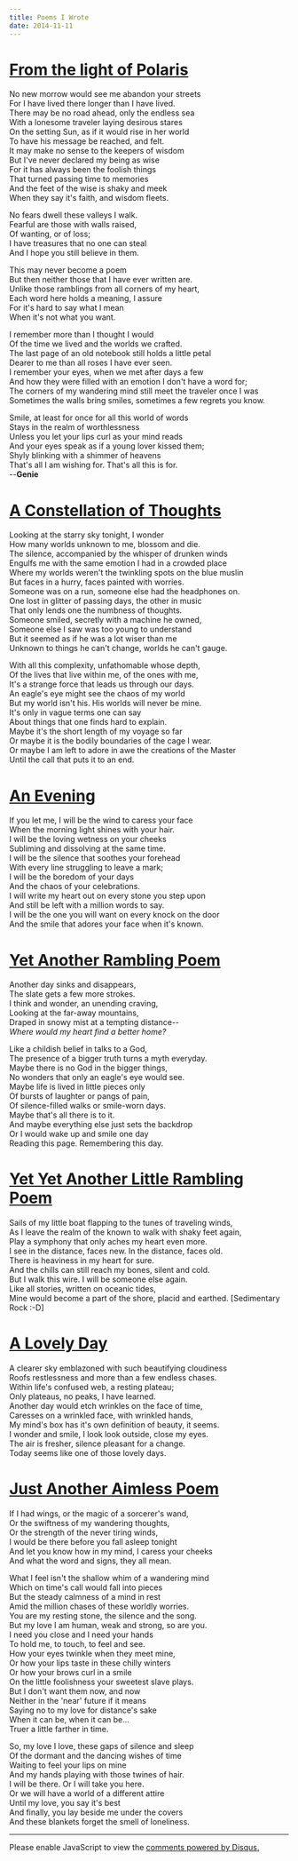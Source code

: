 ```yaml
---
title: Poems I Wrote
date: 2014-11-11
---
```


<a name='poem'> </a>

[From the light of Polaris](#poem)
==================================

No new morrow would see me abandon your streets  
For I have lived there longer than I have lived.  
There may be no road ahead, only the endless sea  
With a lonesome traveler laying desirous stares  
On the setting Sun, as if it would rise in her world  
To have his message be reached, and felt.  
It may make no sense to the keepers of wisdom  
But I've never declared my being as wise  
For it has always been the foolish things  
That turned passing time to memories  
And the feet of the wise is shaky and meek  
When they say it's faith, and wisdom fleets.  

No fears dwell these valleys I walk.  
Fearful are those with walls raised,  
Of wanting, or of loss;  
I have treasures that no one can steal  
And I hope you still believe in them.  

This may never become a poem  
But then neither those that I have ever written are.  
Unlike those ramblings from all corners of my heart,  
Each word here holds a meaning, I assure  
For it's hard to say what I mean  
When it's not what you want.  

I remember more than I thought I would  
Of the time we lived and the worlds we crafted.  
The last page of an old notebook still holds a little petal  
Dearer to me than all roses I have ever seen.  
I remember your eyes, when we met after days a few  
And how they were filled with an emotion I don't have a word for;  
The corners of my wandering mind still meet the traveler once I was  
Sometimes the walls bring smiles, sometimes a few regrets you know.  

Smile, at least for once for all this world of words  
Stays in the realm of worthlessness  
Unless you let your lips curl as your mind reads  
And your eyes speak as if a young lover kissed them;  
Shyly blinking with a shimmer of heavens  
That's all I am wishing for. That's all this is for.  
                                                    --__Genie__

<a name='poem1'> </a>

[A Constellation of Thoughts](#poem1)
=================================================

Looking at the starry sky tonight, I wonder  
How many worlds unknown to me, blossom and die.  
The silence, accompanied by the whisper of drunken winds  
Engulfs me with the same emotion I had in a crowded place  
Where my worlds weren't the twinkling spots on the blue muslin  
But faces in a hurry, faces painted with worries.  
Someone was on a run, someone else had the headphones on.  
One lost in glitter of passing days, the other in music  
That only lends one the numbness of thoughts.  
Someone smiled, secretly with a machine he owned,  
Someone else I saw was too young to understand  
But it seemed as if he was a lot wiser than me  
Unknown to things he can't change, worlds he can't gauge.  

With all this complexity, unfathomable whose depth,  
Of the lives that live within me, of the ones with me,  
It's a strange force that leads us through our days.  
An eagle's eye might see the chaos of my world  
But my world isn't his. His worlds will never be mine.  
It's only in vague terms one can say  
About things that one finds hard to explain.  
Maybe it's the short length of my voyage so far  
Or maybe it is the bodily boundaries of the cage I wear.  
Or maybe I am left to adore in awe the creations of the Master  
Until the call that puts it to an end.  



<a name='poem2'> </a>

[An Evening](#poem2)
===============================

If you let me, I will be the wind to caress your face  
When the morning light shines with your hair.  
I will be the loving wetness on your cheeks  
Subliming and dissolving at the same time.  
I will be the silence that soothes your forehead  
With every line struggling to leave a mark;  
I will be the boredom of your days  
And the chaos of your celebrations.  
I will write my heart out on every stone you step upon  
And still be left with a million words to say.  
I will be the one you will want on every knock on the door  
And the smile that adores your face when it's known.  
  
  


<a name='poem3'> </a>

[Yet Another Rambling Poem ](#poem3)
====================================

Another day sinks and disappears,  
The slate gets a few more strokes.  
I think and wonder, an unending craving,  
Looking at the far-away mountains,  
Draped in snowy mist at a tempting distance--  
_Where would my heart find a better home?_  

Like a childish belief in talks to a God,  
The presence of a bigger truth turns a myth everyday.  
Maybe there is no God in the bigger things,  
No wonders that only an eagle's eye would see.  
Maybe life is lived in little pieces only  
Of bursts of laughter or pangs of pain,  
Of silence-filled walks or smile-worn days.  
Maybe that's all there is to it.  
And maybe everything else just sets the backdrop  
Or I would wake up and smile one day  
Reading this page. Remembering this day.  


<a name='poem4'> </a>

[Yet Yet Another Little Rambling Poem](#poem4)
=======================================

Sails of my little boat flapping to the tunes of traveling winds,  
As I leave the realm of the known to walk with shaky feet again,  
Play a symphony that only aches my heart even more.  
I see in the distance, faces new. In the distance, faces old.  
There is heaviness in my heart for sure.  
And the chills can still reach my bones, silent and cold.  
But I walk this wire. I will be someone else again.  
Like all stories, written on oceanic tides,  
Mine would become a part of the shore, placid and earthed. [Sedimentary Rock :-D]  



<a name='poem5'> </a>

[A Lovely Day](#poem5)
======================

A clearer sky emblazoned with such beautifying cloudiness  
Roofs restlessness and more than a few endless chases.  
Within life's confused web, a resting plateau;  
Only plateaus, no peaks, I have learned.  
Another day would etch wrinkles on the face of time,  
Caresses on a wrinkled face, with wrinkled hands,  
My mind's box has it's own definition of beauty, it seems.  
I wonder and smile, I look look outside, close my eyes.  
The air is fresher, silence pleasant for a change.  
Today seems like one of those lovely days.


<a name='poem6'> </a>

[Just Another Aimless Poem](#poem6)
===================================

If I had wings, or the magic of a sorcerer's wand,  
Or the swiftness of my wandering thoughts,   
Or the strength of the never tiring winds,  
I would be there before you fall asleep tonight  
And let you know how in my mind, I caress your cheeks  
And what the word and signs, they all mean.  


What I feel isn't the shallow whim of a wandering mind  
Which on time's call would fall into pieces  
But the steady calmness of a mind in rest  
Amid the million chases of these worldly worries.  
You are my resting stone, the silence and the song.  
But my love I am human, weak and strong, so are you.  
I need you close and I need your hands  
To hold me, to touch, to feel and see.  
How your eyes twinkle when they meet mine,  
Or how your lips taste in these chilly winters   
Or how your brows curl in a smile  
On the little foolishness your sweetest slave plays.  
But I don't want them now, and now  
Neither in the 'near' future if it means  
Saying no to my love for distance's sake  
When it can be, when it can be...  
Truer a little farther in time.  


So, my love I love, these gaps of silence and sleep  
Of the dormant and the dancing wishes of time  
Waiting to feel your lips on mine  
And my hands playing with those twines of hair.  
I will be there. Or I will take you here.  
Or we will have a world of a different attire  
Until my love, you say it's best  
And finally, you lay beside me under the covers  
And these blankets forget the smell of loneliness.  




<hr>
<div id="disqus_thread"></div>
<script type="text/javascript">
   var disqus_shortname = 'vicarie'; 
   (function() {
      var dsq = document.createElement('script'); dsq.type = 'text/javascript'; dsq.async = true;
      dsq.src = '//' + disqus_shortname + '.disqus.com/embed.js';
      (document.getElementsByTagName('head')[0] || document.getElementsByTagName('body')[0]).appendChild(dsq);
   })();
</script>
<noscript>Please enable JavaScript to view the <a href="http://disqus.com/?ref_noscript">comments powered by Disqus.</a></noscript>
    
